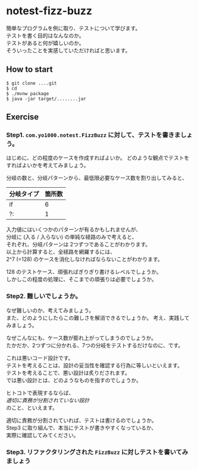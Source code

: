 # notest-fizz-buzz
簡単なプログラムを例に取り、テストについて学びます。  
テストを書く目的はなんなのか。  
テストがあると何が嬉しいのか。  
そういったことを実感していただければと思います。

## How to start

```
$ git clone ....git
$ cd 
$ ./mvnw package
$ java -jar target/........jar
```

## Exercise

### Step1. `com.yo1000.notest.FizzBuzz` に対して、テストを書きましょう。  
  はじめに、どの程度のケースを作成すればよいか。
  どのような観点でテストをすればよいかを考えてみましょう。

分岐の数と、分岐パターンから、最低限必要なケース数を割り出してみると、

| 分岐タイプ  | 箇所数 |
|:-----------|:-------|
| if         | 6      |
| ?:         | 1      |

入力値にはいくつかのパターンが有るかもしれませんが、  
分岐に (入る / 入らない) の単純な経路のみで考えると、  
それぞれ、分岐パターンは 2つずつであることがわかります。  
以上から計算すると、全経路を網羅するには、  
2^7 (=128) のケースを消化しなければならないことがわかります。

128 のテストケース、頑張ればぎりぎり書けるレベルでしょうか。  
しかしこの程度の処理に、そこまでの頑張りは必要でしょうか。

### Step2. 難しいでしょうか。  
  なぜ難しいのか、考えてみましょう。  
  また、どのようにしたらこの難しさを解消できるでしょうか。
  考え、実践してみましょう。

なぜこんなにも、ケース数が膨れ上がってしまうのでしょうか。  
たかだか、2つずつに分かれる、7つの分岐をテストするだけなのに、です。

これは悪いコード設計です。  
テストを考えることは、設計の妥当性を確認する行為に等しいといえます。  
テストを考えることで、悪い設計は炙りだされます。  
では悪い設計とは、どのようなものを指すのでしょうか。  

ヒトコトで表現するならば、  
*適切に責務が分割されていない設計*  
のこと、といえます。

適切に責務が分割されていれば、テストは書けるのでしょうか。  
Step3 に取り組んで、本当にテストが書きやすくなっているか、  
実際に確認してみてください。

### Step3. リファクタリングされた `FizzBuzz` に対しテストを書いてみましょう


